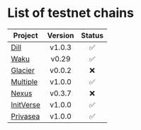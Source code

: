 # List of testnet chains

| Project                                | Version |       Status       |
| -------------------------------------- | :-----: | :----------------: |
| [Dill](/chain/testnet/dill/)           | v1.0.3  | :white_check_mark: |
| [Waku](/chain/testnet/waku/)           |  v0.29  | :white_check_mark: |
| [Glacier](/chain/testnet/glacier/)     | v0.0.2  |        :x:         |
| [Multiple](/chain/testnet/multiple/)   | v1.0.0  | :white_check_mark: |
| [Nexus](/chain/testnet/nexus/)         | v0.3.7  |        :x:         |
| [InitVerse](/chain/testnet/initverse/) | v1.0.0  | :white_check_mark: |
| [Privasea](/chain/testnet/privasea/)   | v1.0.0  | :white_check_mark: |
